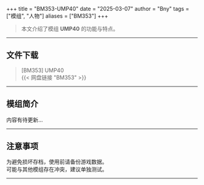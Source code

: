 +++
title = "BM353-UMP40"
date = "2025-03-07"
author = "Bny"
tags = ["模组", "人物"]
aliases = ["BM353"]
+++

> 本文介绍了模组 **UMP40** 的功能与特点。

---

## 文件下载

> [BM353] UMP40  
{{< 网盘链接 "BM353" >}}  

---

## 模组简介

>  
内容有待更新...  

---

## 注意事项

>  
为避免损坏存档，使用前请备份游戏数据。  
可能与其他模组存在冲突，建议单独测试。  

---


